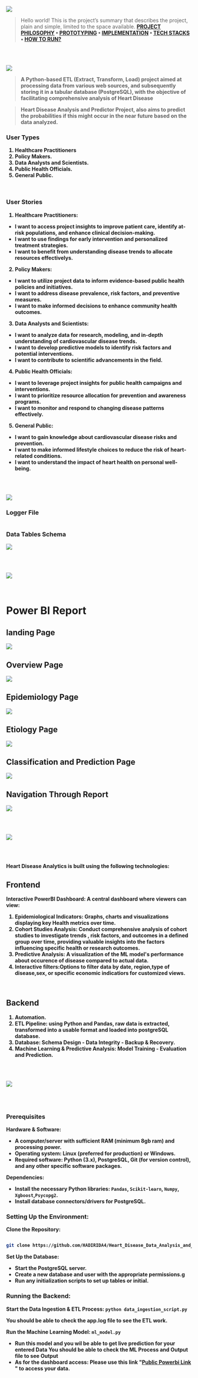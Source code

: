 <img  src="readme\title1.svg"/>

<div>

> Hello world! This is the project’s summary that describes the project, plain and simple, limited to the space available.
> **[PROJECT PHILOSOPHY](#project-philosophy) • [PROTOTYPING](#prototyping) • [IMPLEMENTATION](#demo) • [TECH STACKS](#stacks) • [HOW TO RUN?](#run)**

</div>

<br><br>

<!-- project philosophy -->

<a  name="philosophy" ></a>
<img  src="readme/title2.svg" id="project-philosophy"/>
<B>

> A Python-based ETL (Extract, Transform, Load) project aimed at processing data from various web sources, and subsequently storing it in a tabular database (PostgreSQL), with the objective of facilitating comprehensive analysis of Heart Disease

> Heart Disease Analysis and Predictor Project, also aims to predict the probabilities if this might occur in the near future based on the data analyzed.<br>

### User Types

1. Healthcare Practitioners
2. Policy Makers.
3. Data Analysts and Scientists.
4. Public Health Officials.
5. General Public.

<br>

### User Stories

1.  Healthcare Practitioners:

- I want to access project insights to improve patient care, identify at-risk populations, and enhance clinical decision-making.
- I want to use findings for early intervention and personalized treatment strategies.
- I want to benefit from understanding disease trends to allocate resources effectivelys.

2.  Policy Makers:

- I want to utilize project data to inform evidence-based public health policies and initiatives.
- I want to address disease prevalence, risk factors, and preventive measures.
- I want to make informed decisions to enhance community health outcomes.

3.  Data Analysts and Scientists:

- I want to analyze data for research, modeling, and in-depth understanding of cardiovascular disease trends.
- I want to develop predictive models to identify risk factors and potential interventions.
- I want to contribute to scientific advancements in the field.

4.  Public Health Officials:

- I want to leverage project insights for public health campaigns and interventions.
- I want to prioritize resource allocation for prevention and awareness programs.
- I want to monitor and respond to changing disease patterns effectively.

5.  General Public:

- I want to gain knowledge about cardiovascular disease risks and prevention.
- I want to make informed lifestyle choices to reduce the risk of heart-related conditions.
- I want to understand the impact of heart health on personal well-being.

<br><br>

<!-- Prototyping -->

<a  name="prototyping" ></a>
<img  src="readme/title3.svg" id="prototyping"/>

### Logger File

<img  src=""  id="prototyping"/>

### Data Tables Schema

<img  src="readme\Copy of db_Heart.png"  id="prototyping"/>

<br><br>

<!-- Implementation -->

<a  name="Demo"></a>
<img  src="readme/title4.svg" id="#demo" />

<br>

# Power BI Report

## landing Page

<img src= "readme\Landing_Page.png" id="prototyping"/>

## Overview Page

<img src="readme\Overview.png" id="prototyping"/>

## Epidemiology Page

<img src="readme\epidimiology.gif" id="prototyping"/>

## Etiology Page

<img src= "readme\etiology_g.gif" id="prototyping"/>

## Classification and Prediction Page

<img src= "readme\classification_and_evaluating.png" id="prototyping"/>

## Navigation Through Report

<img src="readme\OverView.gif" id="prototyping"  />

<br><br>

<!-- Tech stacks -->

<a  name="Stack"></a>
<img  src="readme\title5.svg" id="stacks"/>

<br><br>

<B>Heart Disease Analytics is built using the following technologies:<B>

## Frontend

<B>Interactive PowerBI Dashboard:
A central dashboard where viewers can view:

1. Epidemiological Indicators: Graphs, charts and visualizations displaying key Health metrics over time.
2. Cohort Studies Analysis: Conduct comprehensive analysis of cohort studies to investigate trends , risk factors, and outcomes in a defined group over time, providing valuable insights into the factors influencing specific health or research outcomes.
3. Predictive Analysis: A visualization of the ML model's performance about occurence of disease compared to actual data.
4. Interactive filters:Options to filter data by date, region,type of disease,sex, or specific economic indicatiors for customized views.<B>

<br>

## Backend

1. Automation.
2. ETL Pipeline: using <B>P<B>ython and <B>P<B>andas, raw data is extracted, transformed into a usable format and loaded into postgreSQL database.
3. Database: Schema Design - Data Integrity - Backup & Recovery.
4. Machine Learning & Predictive Analysis: Model Training - Evaluation and Prediction.

<br>

<br>

<!-- How To Run -->

<a  name="How To Run "  ></a>
<img  src="readme\title6.svg" id="Run"/>

<br><br>

### Prerequisites

**Hardware & Software**:

- A computer/server with sufficient RAM (minimum 8gb ram) and processing power.
- Operating system: Linux (preferred for production) or Windows.
- Required software: Python (3.x), PostgreSQL, Git (for version control), and any other specific software packages.

**Dependencies**:

- Install the necessary Python libraries: `Pandas`, `Scikit-learn`, `Numpy`, `Xgboost`,`Psycopg2`.
- Install database connectors/drivers for PostgreSQL.

### **Setting Up the Environment**:

**Clone the Repository**:

```sh

git clone https://github.com/HADIRIDA4/Heart_Disease_Data_Analysis_and_Predictor

```

**Set Up the Database**:

- Start the PostgreSQL server.
- Create a new database and user with the appropriate permissions.g
- Run any initialization scripts to set up tables or initial.

### **Running the Backend**:

**Start the Data Ingestion & ETL Process**:
`python data_ingestion_script.py`

You should be able to check the app.log file to see the ETL work.

**Run the Machine Learning Model**:
`ml_model.py`

- Run this model and you wil be able to get live prediction for your entered Data
  You should be able to check the ML Process and Output file to see Output
- As for the dashboard access: Please use this link "[Public Powerbi Link ](https://app.powerbi.com/view?r=eyJrIjoiMTU4OWJiMDUtNzM0NS00ZGFmLWFhZDEtZmYwYWZjM2NmZjVhIiwidCI6IjJhZDk2OTM0LTQzZTUtNDFjMi05NzYxLWYzMzVmZTIxNGNjMyIsImMiOjl9)" to access your data.

